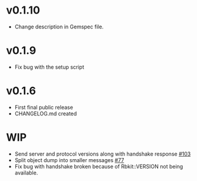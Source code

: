 v0.1.10
=======

* Change description in Gemspec file.


v0.1.9
======

* Fix bug with the setup script

v0.1.6
======

* First final public release
* CHANGELOG.md created

WIP
===

* Send server and protocol versions along with handshake response [#103](https://github.com/code-mancers/rbkit/pull/103)
* Split object dump into smaller messages [#77](https://github.com/code-mancers/rbkit/pull/77)
* Fix bug with handshake broken because of Rbkit::VERSION not being available.

